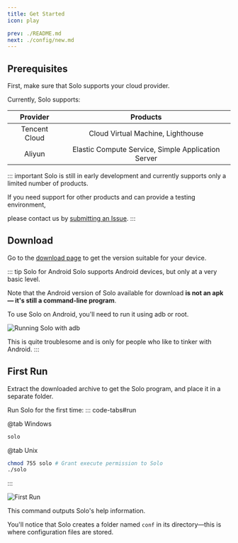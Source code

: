 ```yaml
---
title: Get Started
icon: play

prev: ./README.md
next: ./config/new.md
---
```


## Prerequisites
First, make sure that Solo supports your cloud provider.

Currently, Solo supports:

|   Provider    |                      Products                      |
| :-----------: | :------------------------------------------------: |
| Tencent Cloud |         Cloud Virtual Machine, Lighthouse          |
|    Aliyun     | Elastic Compute Service, Simple Application Server |

::: important
Solo is still in early development and currently supports only a limited number of products.

If you need support for other products and can provide a testing environment,

please contact us by [submitting an Issue](https://github.com/cnlancehu/solo/issues).
:::

## Download
Go to the [download page](../download/README.md) to get the version suitable for your device.

::: tip Solo for Android
Solo supports Android devices, but only at a very basic level.

Note that the Android version of Solo available for download **is not an apk — it's still a command-line program**.

To use Solo on Android, you'll need to run it using adb or root.

![Running Solo with adb](/assets/guide/adb.webp)

This is quite troublesome and is only for people who like to tinker with Android.
:::

## First Run
Extract the downloaded archive to get the Solo program, and place it in a separate folder.

Run Solo for the first time:
::: code-tabs#run

@tab Windows

```bash
solo
```

@tab Unix

```bash
chmod 755 solo # Grant execute permission to Solo
./solo
```
:::

![First Run](/assets/guide/first-run.webp)

This command outputs Solo's help information.

You'll notice that Solo creates a folder named `conf` in its directory—this is where configuration files are stored.
